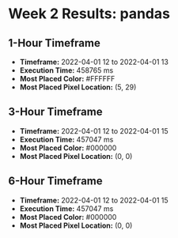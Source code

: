 # Week 2 Results: pandas
## 1-Hour Timeframe
- **Timeframe:** 2022-04-01 12 to 2022-04-01 13
- **Execution Time:** 458765 ms
- **Most Placed Color:** #FFFFFF
- **Most Placed Pixel Location:** (5, 29)
## 3-Hour Timeframe
- **Timeframe:** 2022-04-01 12 to 2022-04-01 15
- **Execution Time:** 457047 ms
- **Most Placed Color:** #000000
- **Most Placed Pixel Location:** (0, 0)
## 6-Hour Timeframe
- **Timeframe:** 2022-04-01 12 to 2022-04-01 15
- **Execution Time:** 457047 ms
- **Most Placed Color:** #000000
- **Most Placed Pixel Location:** (0, 0)